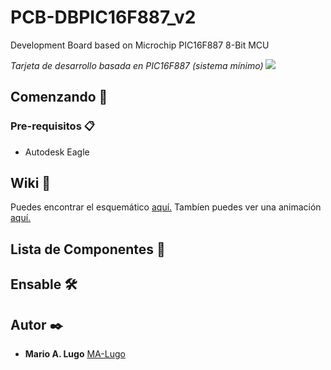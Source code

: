# PCB-DBPIC16F887_v2
Development Board based on Microchip PIC16F887 8-Bit MCU


_Tarjeta de desarrollo basada en PIC16F887 (sistema mínimo)_
![](https://drive.google.com/uc?export=view&id=19XBJ0QlMIHbg9vegWUGyEqXRTqxzBaFq)

## Comenzando 🚀
### Pre-requisitos 📋

* Autodesk Eagle

## Wiki 📖

Puedes encontrar el esquemático [aquí.](https://drive.google.com/uc?export=view&id=1uyhpvZt8SFJf6NlxQCLjJcooKPEDv15b)
Tambíen puedes ver una animación [aquí.](https://drive.google.com/uc?export=view&id=1QHlnzEpKdIGHd3vUw8_0l875WwWYaZXf)

## Lista de Componentes 📖

## Ensable 🛠️

## Autor ✒️

* **Mario A. Lugo**  [MA-Lugo](https://github.com/MA-Lugo)

